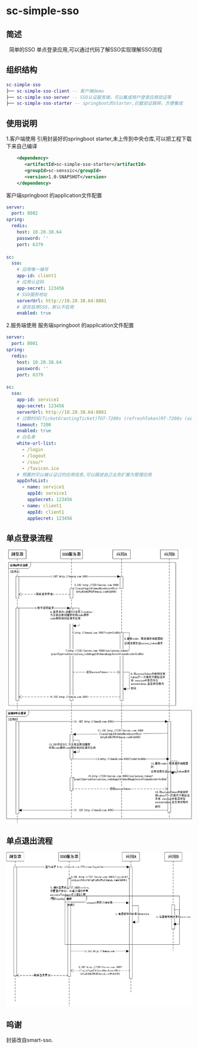# sc-simple-sso
## 简述
   简单的SSO 单点登录应用,可以通过代码了解SSO实现理解SSO流程

## 组织结构

```lua
sc-simple-sso
├── sc-simple-sso-client -- 客户端demo
├── sc-simple-sso-server -- SSO认证服务端，可以集成用户登录应用验证等
├── sc-simple-sso-starter -- springboot的starter,拦截验证跳转，方便集成
```
## 使用说明
1.客户端使用
引用封装好的springboot starter,未上传到中央仓库,可以把工程下载下来自己编译
```xml
    <dependency>
       <artifactId>sc-simple-sso-starter</artifactId>
       <groupId>sc-senssic</groupId>
       <version>1.0-SNAPSHOT</version>
    </dependency>
```
客户端springboot 的application文件配置
```yaml
server:
  port: 8082
spring:
  redis:
    host: 10.20.38.64
    password: ''
    port: 6379

sc:
  sso:
    # 应用唯一编号
    app-id: client1
    # 应用认证码
    app-secret: 123456
    # SSO服务地址
    serverUrl: http://10.20.38.64:8081
    # 是否启用SSO，默认不启用
    enabled: true
```
2.服务端使用
服务端springboot 的application文件配置
```yaml
server:
  port: 8081
spring:
  redis:
    host: 10.20.38.64
    password: ''
    port: 6379

sc:
  sso:
    app-id: service1
    app-secret: 123456
    serverUrl: http://10.20.38.64:8081
    # 过期时间(TicketGrantingTicket)TGT-7200s (refreshToken)RT-7200s (accessToken)AT-7200/2s
    timeout: 7200
    enabled: true
    # 白名单
    white-url-list:
      - /login
      - /logout
      - /sso/*
      - /favicon.ico
    # 预置的可以被认证过的应用信息,可以跟进自己业务扩展为管理应用
    appInfoList:
      - name: service1
        appId: service1
        appSecret: 123456
      - name: client1
        appId: client1
        appSecret: 123456
```


## 单点登录流程
![单点登录流程](https://github.com/Senssic/sc-simple-sso/blob/main/%E5%8D%95%E7%82%B9%E7%99%BB%E5%BD%95a.png)

## 单点退出流程
![单点退出流程](https://github.com/Senssic/sc-simple-sso/blob/main/%E5%8D%95%E7%82%B9%E7%99%BB%E5%87%BA.png)


## 呜谢

封装改自smart-sso.